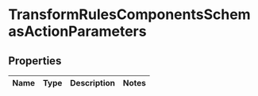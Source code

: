 # TransformRulesComponentsSchemasActionParameters

## Properties
Name | Type | Description | Notes
------------ | ------------- | ------------- | -------------

